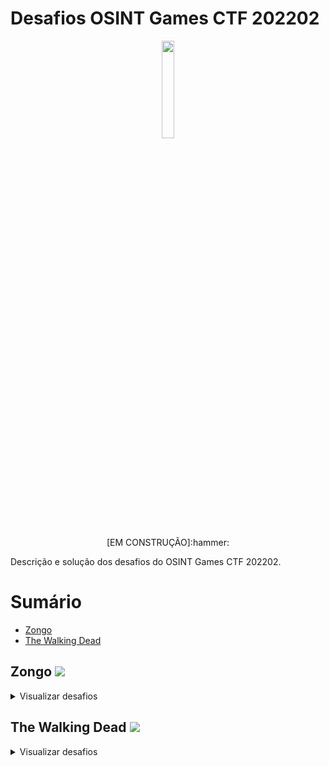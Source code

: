 # Desafios OSINT Games CTF 202202
<p style="text-align:center" align="center">
<img src="https://import.cdn.thinkific.com/568124/courses/1609487/fj6dhvJEQQKmnVw7vDto_osint-games-logo-words-149x48.png" width="20%" /><br>
<p align="center">[EM CONSTRUÇÃO]:hammer:</center></p>
</p>
Descrição e solução dos desafios do OSINT Games CTF 202202.

# Sumário
- [Zongo](#zongo)
- [The Walking Dead](#dead)

## Zongo <a name="zongo"></a> ![](https://img.shields.io/badge/5%2F5-COMPLETED-blue)
<details>
  <summary>Visualizar desafios</summary>

## Blue Truck Image Location <a name="Blue-Truck-Image-Location">:heavy_check_mark:</a>
##### [![](https://img.shields.io/badge/Voltar-Sum%C3%A1rio-blue)](#sumário)

<details>
  
<summary>:bulb:</summary>
  
#### Descrição
A imagem de uma rua é disponibilizada e temos que descobrir a cidade na qual ela se encontra.

#### Solução
1. Visualizando a imagem é possível identificar duas palavras:
> SOCCABET
> Zongo La
2. Fazendo uma busca por estes dois termos juntos, o Google nos trará o nome de uma via próxima ao local da foto::
> Zongo Lane
3. Buscando por Zongo Lane no Google Maps, é possível identificar que esta via é localizada em uma cidade na Gana:
> Accra
4. Buscando novamente no Google Maps pelo termo abaixo, é possível confirmar que uma unidade da SOCCABET se encontra próxima a via Zongo Lane, em Accra no Congo:
> Zongo Lane SOCCABET
5. A FLAG é enviada como:
> Accra
6. Adicionalmente, vasculhando com o Google Street View ao longo das ruas que cruzam com a Zongo Lane, é possível identificar o local como sendo a latitude e longitude, na rua Asafoatse Nettey Rd:
> 5.541880857145164, -0.20993663838001453
</details>

## Blue Truck Image Latitude and Longitude  <a name="Blue-Truck-Image-Location">:heavy_check_mark:</a>
##### [![](https://img.shields.io/badge/Voltar-Sum%C3%A1rio-blue)](#sumário)

<details>
  
<summary>:bulb:</summary>
  
#### Descrição
Definir qual é a latitude e longitude que mais se aproximam do local onde a foto foi tirada.

#### Solução
  1. Como já descoberto na solução do desafio Blue Truck Image Location, a foto foi tirada perto da rua Zongo Lane e a latitude e longitude que mais se aproximam desta localização dentre as alternativas é a:
> 5.5418955,-0.209885
</details>

## Mapillary Username   <a name="Blue-Truck-Image-Location">:heavy_check_mark:</a>
##### [![](https://img.shields.io/badge/Voltar-Sum%C3%A1rio-blue)](#sumário)

<details>
  
<summary>:bulb:</summary>
  
#### Descrição
Identificar o usuário que realizou upload da foto do desafio no Mapillary.

#### Solução
  1. Como já descoberta a localização da foto no desafio Blue Truck Image Location, foi acessado este local no Mappilary.
  2. Ao acessar é possível identificar a foto original, sem cortes.
  3. Apartir desta foto é possível visualizar os detalhes e o usuário que a postou como:
> mawutor
</details>


##  The Full Zongo Lane <a name="Blue-Truck-Image-Location">:heavy_check_mark:</a>
##### [![](https://img.shields.io/badge/Voltar-Sum%C3%A1rio-blue)](#sumário)

<details>
  
<summary>:bulb:</summary>
  
#### Descrição
Identificar o nome completo da Zongo Lane.

#### Solução
  1. Ao buscar Zongo Lane no Mapillary é possível obter dois resultados.
  2. Um dos resultados possui uma palavra a mais no nome, sendo:
> Kadiri
</details>

##   Longest Recording  <a name="Blue-Truck-Image-Location">:heavy_check_mark:</a>
##### [![](https://img.shields.io/badge/Voltar-Sum%C3%A1rio-blue)](#sumário)

<details>
  
<summary>:bulb:</summary>
  
#### Descrição
Identificar o trajeto mais longo registrado por mawutor no Mappilary.

#### Solução
  1. Utilizando o filtro de trajetos do usuário mawutor, é possível visualizar claramente um trajeto cruzando de norte a sul o Congo.
  2. A cidade de ínicio deste trajeto é identificada como:
> Bawku
</details>
 
</details>

 
## The Walking Dead <a name="dead"></a> ![](https://img.shields.io/badge/5%2F8-COMPLETED-blue)
<details>
  <summary>Visualizar desafios</summary>

##  Surface Website Name  <a name="Blue-Truck-Image-Location">:heavy_check_mark:</a>
##### [![](https://img.shields.io/badge/Voltar-Sum%C3%A1rio-blue)](#sumário)

<details>
  
<summary>:bulb:</summary>
  
#### Descrição
Descubra o domínio da surface web existente no site da darkweb.

#### Solução
1. Acessando o site e vasculhando pelas páginas, é possível visualizar o endereço na área dos termos de serviço:
> 0ut3r.space
</details>
  
##   Alternative Usernames   <a name="Blue-Truck-Image-Location">:heavy_check_mark:</a>
##### [![](https://img.shields.io/badge/Voltar-Sum%C3%A1rio-blue)](#sumário)

<details>
  
<summary>:bulb:</summary>
  
#### Descrição
Descubra usuários alternativos utilizados pelo usuário Hoek.

#### Solução
1. Acessando a home do site é possível visualizar diversas redes sociais que Hoek pode ser encontrado, por exemplo no Telegram, onde ele se identifica:
> hoeczek
</details>

##    Funding Goals    <a name="Blue-Truck-Image-Location">:heavy_check_mark:</a>
##### [![](https://img.shields.io/badge/Voltar-Sum%C3%A1rio-blue)](#sumário)

<details>
  
<summary>:bulb:</summary>
  
#### Descrição
Descubra o motivo por qual Hoek pede doações.

#### Solução
1. Buscando pelo usuário alternativo do Hoek seguido da palavra Donation, é possível identificar o site ko-fi:
> "hoeczek" donation
2. No site, o perfil de hoek expõem o motivo das doações:
>  House for a zombie apocalypse
</details>  
  
##    Perfect Games    <a name="Blue-Truck-Image-Location">:heavy_check_mark:</a>
##### [![](https://img.shields.io/badge/Voltar-Sum%C3%A1rio-blue)](#sumário)

<details>
  
<summary>:bulb:</summary>
  
#### Descrição
Descubra qual jogo Hoek descreve como "perfeito".

#### Solução
1. Acessando o perfil da Steam de Hoek, disponibilizado na Home de seu site é possível visualizar a seção "Perfect Games, no qual um jogo é listado:
> CARRION
</details>
  
##     Site Owner's Name     <a name="Blue-Truck-Image-Location">:heavy_check_mark:</a>
##### [![](https://img.shields.io/badge/Voltar-Sum%C3%A1rio-blue)](#sumário)

<details>
  
<summary>:bulb:</summary>
  
#### Descrição
Descubra o primeiro nome de hoeczek.

#### Solução
1. Acessando a home do site de hoeczek, ele se introduz com a frase:
> Hi, I am Hoek.
2. Expondo seu primeiro nome:
> Hoek
</details>

</details>

